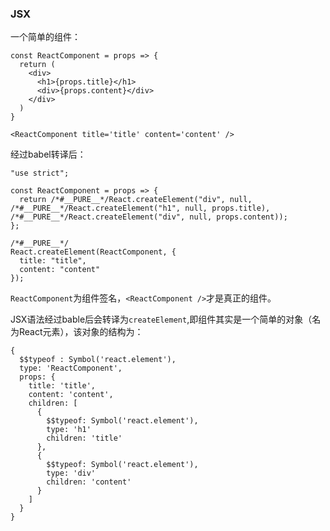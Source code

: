 ### JSX

一个简单的组件：
```
const ReactComponent = props => {
  return (
    <div>
      <h1>{props.title}</h1>
      <div>{props.content}</div>
    </div>
  )
}

<ReactComponent title='title' content='content' />
```

经过babel转译后：

```
"use strict";

const ReactComponent = props => {
  return /*#__PURE__*/React.createElement("div", null, /*#__PURE__*/React.createElement("h1", null, props.title), /*#__PURE__*/React.createElement("div", null, props.content));
};

/*#__PURE__*/
React.createElement(ReactComponent, {
  title: "title",
  content: "content"
});
```

`ReactComponent`为组件签名，`<ReactComponent />`才是真正的组件。

JSX语法经过bable后会转译为`createElement`,即组件其实是一个简单的对象（名为React元素），该对象的结构为：

```
{
  $$typeof : Symbol('react.element'),
  type: 'ReactComponent',
  props: {
    title: 'title',
    content: 'content',
    children: [
      {
        $$typeof: Symbol('react.element'),
        type: 'h1'
        children: 'title' 
      },
      {
        $$typeof: Symbol('react.element'),
        type: 'div'
        children: 'content' 
      }
    ]
  }
}
```



